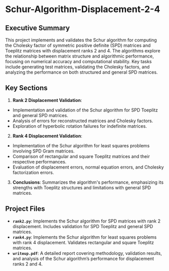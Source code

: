 # Schur-Algorithm-Displacement-2-4

## Executive Summary
This project implements and validates the Schur algorithm for computing the Cholesky factor of symmetric positive definite (SPD) matrices and Toeplitz matrices with displacement ranks 2 and 4. The algorithms explore the relationship between matrix structure and algorithmic performance, focusing on numerical accuracy and computational stability. Key tasks include generating test matrices, validating the Cholesky factors, and analyzing the performance on both structured and general SPD matrices.

## Key Sections
1. **Rank 2 Displacement Validation**:
  - Implementation and validation of the Schur algorithm for SPD Toeplitz and general SPD matrices.
  - Analysis of errors for reconstructed matrices and Cholesky factors.
  - Exploration of hyperbolic rotation failures for indefinite matrices.
2. **Rank 4 Displacement Validation**:
  - Implementation of the Schur algorithm for least squares problems involving SPD Gram matrices.
  - Comparison of rectangular and square Toeplitz matrices and their respective performances.
  - Evaluation of displacement errors, normal equation errors, and Cholesky factorization errors.
3. **Conclusions**: Summarizes the algorithm's performance, emphasizing its strengths with Toeplitz structures and limitations with general SPD matrices.

## Project Files
- **`rank2.py`**: Implements the Schur algorithm for SPD matrices with rank 2 displacement. Includes validation for SPD Toeplitz and general SPD matrices.
- **`rank4.py`**: Implements the Schur algorithm for least squares problems with rank 4 displacement. Validates rectangular and square Toeplitz matrices.
- **`writeup.pdf`**: A detailed report covering methodology, validation results, and analysis of the Schur algorithm’s performance for displacement ranks 2 and 4.
